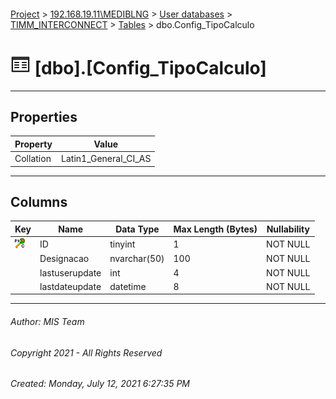 #### 

[Project](../../../../index.md) > [192.168.19.11\\MEDIBLNG](../../../index.md) > [User databases](../../index.md) > [TIMM_INTERCONNECT](../index.md) > [Tables](Tables.md) > dbo.Config_TipoCalculo

# ![Tables](../../../../Images/Table32.png) [dbo].[Config_TipoCalculo]

---

## <a name="#properties"></a>Properties

| Property | Value |
|---|---|
| Collation | Latin1_General_CI_AS |


---

## <a name="#columns"></a>Columns

| Key | Name | Data Type | Max Length (Bytes) | Nullability |
|---|---|---|---|---|
| [![Cluster Primary Key PK_Config_TipoCalculo: ID](../../../../Images/pkcluster.png)](#indexes) | ID | tinyint | 1 | NOT NULL |
|  | Designacao | nvarchar(50) | 100 | NOT NULL |
|  | lastuserupdate | int | 4 | NOT NULL |
|  | lastdateupdate | datetime | 8 | NOT NULL |


---

###### Author:  MIS Team

###### Copyright 2021 - All Rights Reserved

###### Created: Monday, July 12, 2021 6:27:35 PM

